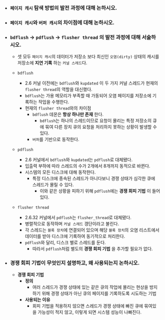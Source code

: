 - ### `페이지 캐시` 탐색 방법의 발전 과정에 대해 논하시오.


- ### `페이지 캐시`와 `버퍼 캐시`의 차이점에 대해 논하시오.


- ### `bdflush` -> `pdflush` -> `flusher thread` 의 발전 과정에 대해 서술하시오.
    - 셋 모두 `페이지 캐시`의 데이터가 저장소 보다 최신인 `오염(dirty)` 상태의 캐시를 저장소에 __지연 기록__ 하는 `커널 스레드`다.
    - `bdflush`
        - 2.6 커널 이전에는 `bdflush`와 `kupdated` 이 두 가지 커널 스레드가 현재의 `flusher thread`의 역할을 대신했다.
        - `bdflush`는 가용 메모리가 부족할 때 가동되어 오염 페이지를 저장소에 기록하는 작업을 수행한다.
		- 현재의 `flusher thread`와의 차이점
			- `bdflush` 데몬은 __항상 하나만 존재__ 한다.
				- `bdflush`는 하나의 스레드이므로 요청이 몰리는 특정 저장소의 큐에 묶여 다른 장치 큐의 요청을 처리하지 못하는 상황이 발생할 수 있다.
			- `버퍼`를 기반으로 동작한다.

    - `pdflush`
        - 2.6 커널에서 `bdflush`와 `kupdated`는 `pdflush`로 대체됐다.
        - 입출력 부하에 따라 스레드의 수가 2개에서 8개까지 동적으로 바뀐다.
        - 시스템의 모든 디스크에 대해 동작한다.
            - 특정 디스크에 종속된 스레드가 아니다보니 경쟁 상태가 심각한 큐에 스레드가 몰릴 수 있다.
                - 이와 같은 상황을 피하기 위해 `pdflush`에는 __경쟁 회피 기법__ 이 들어있다.
    
    - `flusher thread`
		- 2.6.32 커널에서 `pdflush`는 `flusher_thread`로 대체됐다.
        - 병렬적으로 동작하며 `커널 스레드` 갱단이라고 불린다.
		- 각 스레드는 `블록 장치`에 연결되어 있으며 해당 `블록 장치`의 오염 리스트에서 데이터를 받아 디스크에 기록하여 동기적으로 처리한다.
        - `pdflush`와 달리, 디스크 별로 스레드를 둔다.
            - 따라서 `pdflush`처럼 별도의 __경쟁 회피 기법__ 을 추가할 필요가 없다.

- ### 경쟁 회피 기법이 무엇인지 설명하고, 왜 사용되는지 논하시오.
    - __경쟁 회피 기법__
        - __정의__
            - 여러 스레드가 경쟁 상태에 있는 같은 큐의 작업에 몰리는 현상을 방지하기 위해 경쟁 상태가 아닌 큐의 페이지를 기록하도록 시도하는 기법
        - __사용되는 이유__
            - 회피 기법을 적용하지 않으면 스레드가 경쟁 상태에 빠진 큐에 묶여있을 가능성이 적지 않고, 이렇게 되면 시스템 성능이 나빠진다.
